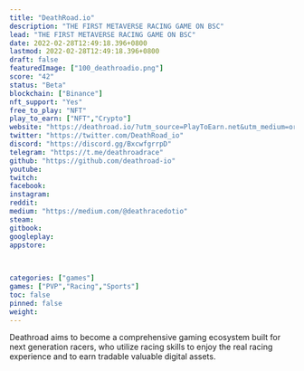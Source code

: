 ```yaml
---
title: "DeathRoad.io"
description: "THE FIRST METAVERSE RACING GAME ON BSC"
lead: "THE FIRST METAVERSE RACING GAME ON BSC"
date: 2022-02-28T12:49:18.396+0800
lastmod: 2022-02-28T12:49:18.396+0800
draft: false
featuredImage: ["100_deathroadio.png"]
score: "42"
status: "Beta"
blockchain: ["Binance"]
nft_support: "Yes"
free_to_play: "NFT"
play_to_earn: ["NFT","Crypto"]
website: "https://deathroad.io/?utm_source=PlayToEarn.net&utm_medium=organic&utm_campaign=gamepage"
twitter: "https://twitter.com/DeathRoad_io"
discord: "https://discord.gg/BxcwfgrrpD"
telegram: "https://t.me/deathroadrace"
github: "https://github.com/deathroad-io"
youtube: 
twitch: 
facebook: 
instagram: 
reddit: 
medium: "https://medium.com/@deathracedotio"
steam: 
gitbook: 
googleplay: 
appstore: 

  
    
categories: ["games"]
games: ["PVP","Racing","Sports"]
toc: false
pinned: false
weight: 
---
```

Deathroad aims to become a comprehensive gaming ecosystem built for next generation racers, who utilize racing skills to enjoy the real racing experience and to earn tradable valuable digital assets.